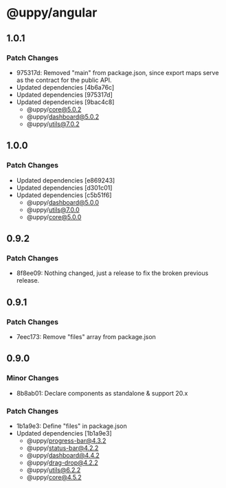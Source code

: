 # @uppy/angular

## 1.0.1

### Patch Changes

- 975317d: Removed "main" from package.json, since export maps serve as the contract for the public API.
- Updated dependencies [4b6a76c]
- Updated dependencies [975317d]
- Updated dependencies [9bac4c8]
  - @uppy/core@5.0.2
  - @uppy/dashboard@5.0.2
  - @uppy/utils@7.0.2

## 1.0.0

### Patch Changes

- Updated dependencies [e869243]
- Updated dependencies [d301c01]
- Updated dependencies [c5b51f6]
  - @uppy/dashboard@5.0.0
  - @uppy/utils@7.0.0
  - @uppy/core@5.0.0

## 0.9.2

### Patch Changes

- 8f8ee09: Nothing changed, just a release to fix the broken previous release.

## 0.9.1

### Patch Changes

- 7eec173: Remove "files" array from package.json

## 0.9.0

### Minor Changes

- 8b8ab01: Declare components as standalone & support 20.x

### Patch Changes

- 1b1a9e3: Define "files" in package.json
- Updated dependencies [1b1a9e3]
  - @uppy/progress-bar@4.3.2
  - @uppy/status-bar@4.2.2
  - @uppy/dashboard@4.4.2
  - @uppy/drag-drop@4.2.2
  - @uppy/utils@6.2.2
  - @uppy/core@4.5.2
